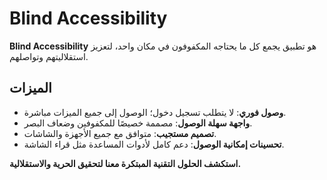 # Blind Accessibility

**Blind Accessibility** هو تطبيق يجمع كل ما يحتاجه المكفوفون في مكان واحد، لتعزيز استقلاليتهم وتواصلهم.

## الميزات

- **وصول فوري**: لا يتطلب تسجيل دخول؛ الوصول إلى جميع الميزات مباشرة.
- **واجهة سهلة الوصول**: مصممة خصيصًا للمكفوفين وضعاف البصر.
- **تصميم مستجيب**: متوافق مع جميع الأجهزة والشاشات.
- **تحسينات إمكانية الوصول**: دعم كامل لأدوات المساعدة مثل قراء الشاشة.

**استكشف الحلول التقنية المبتكرة معنا لتحقيق الحرية والاستقلالية.**